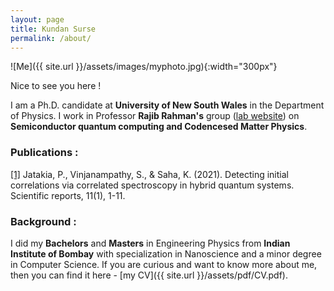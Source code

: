 ```yaml
---
layout: page
title: Kundan Surse
permalink: /about/
---
```


![Me]({{ site.url }}/assets/images/myphoto.jpg){:width="300px"}

Nice to see you here !

I am a Ph.D. candidate at **University of New South Wales** in the Department of Physics. I work in Professor **Rajib  Rahman's**  group ([lab website](https://research.unsw.edu.au/people/associate-professor-rajib-rahman)) on **Semiconductor quantum computing and Codencesed Matter Physics**. 


### Publications :
[[1]](https://www.nature.com/articles/s41598-021-99718-7)  Jatakia, P., Vinjanampathy, S., & Saha, K. (2021). Detecting initial correlations via correlated spectroscopy in hybrid quantum systems. Scientific reports, 11(1), 1-11.

### Background : 
I did my **Bachelors** and **Masters** in Engineering Physics from **Indian Institute of Bombay** with specialization in Nanoscience and a minor degree in Computer Science. If you are curious and want to know more about me, then you can find it here - [my CV]({{ site.url }}/assets/pdf/CV.pdf).


